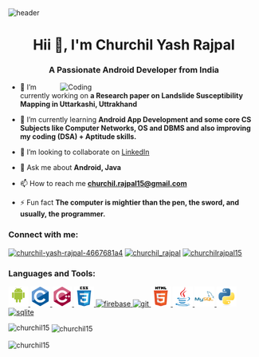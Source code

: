 <img align="center" alt="header" height="380" width="980" src="https://bugfender.com/wp-content/uploads/2018/10/automated.gif">
<h1 align="center">Hii 👋, I'm Churchil Yash Rajpal</h1>
<h3 align="center">A Passionate Android Developer from India</h3>
<img align="right" alt="Coding" width="400" src="https://cdn.dribbble.com/users/1162077/screenshots/5403918/focus-animation.gif">

- 🔭 I’m currently working on **a Research paper on Landslide Susceptibility Mapping in Uttarkashi, Uttrakhand**

- 🌱 I’m currently learning **Android App Development and some core CS Subjects like Computer Networks, OS and DBMS and also improving my coding (DSA) + Aptitude skills.**

- 👯 I’m looking to collaborate on [LinkedIn](https://www.linkedin.com/in/churchil-yash-rajpal-4667681a4/)

- 💬 Ask me about **Android, Java**

- 📫 How to reach me **churchil.rajpal15@gmail.com**

- ⚡ Fun fact **The computer is mightier than the pen, the sword, and usually, the programmer.**

<h3 align="left">Connect with me:</h3>
<p align="left">
<a href="https://linkedin.com/in/churchil-yash-rajpal-4667681a4" target="blank"><img align="center" src="https://raw.githubusercontent.com/rahuldkjain/github-profile-readme-generator/master/src/images/icons/Social/linked-in-alt.svg" alt="churchil-yash-rajpal-4667681a4" height="30" width="40" /></a>
<a href="https://instagram.com/churchil_rajpal" target="blank"><img align="center" src="https://raw.githubusercontent.com/rahuldkjain/github-profile-readme-generator/master/src/images/icons/Social/instagram.svg" alt="churchil_rajpal" height="30" width="40" /></a>
<a href="https://auth.geeksforgeeks.org/user/churchilrajpal15" target="blank"><img align="center" src="https://raw.githubusercontent.com/rahuldkjain/github-profile-readme-generator/master/src/images/icons/Social/geeks-for-geeks.svg" alt="churchilrajpal15" height="30" width="40" /></a>
</p>

<h3 align="left">Languages and Tools:</h3>
<p align="left"> <a href="https://developer.android.com" target="_blank" rel="noreferrer"> <img src="https://raw.githubusercontent.com/devicons/devicon/master/icons/android/android-original-wordmark.svg" alt="android" width="40" height="40"/> </a> <a href="https://www.cprogramming.com/" target="_blank" rel="noreferrer"> <img src="https://raw.githubusercontent.com/devicons/devicon/master/icons/c/c-original.svg" alt="c" width="40" height="40"/> </a> <a href="https://www.w3schools.com/cpp/" target="_blank" rel="noreferrer"> <img src="https://raw.githubusercontent.com/devicons/devicon/master/icons/cplusplus/cplusplus-original.svg" alt="cplusplus" width="40" height="40"/> </a> <a href="https://www.w3schools.com/css/" target="_blank" rel="noreferrer"> <img src="https://raw.githubusercontent.com/devicons/devicon/master/icons/css3/css3-original-wordmark.svg" alt="css3" width="40" height="40"/> </a> <a href="https://firebase.google.com/" target="_blank" rel="noreferrer"> <img src="https://www.vectorlogo.zone/logos/firebase/firebase-icon.svg" alt="firebase" width="40" height="40"/> </a> <a href="https://git-scm.com/" target="_blank" rel="noreferrer"> <img src="https://www.vectorlogo.zone/logos/git-scm/git-scm-icon.svg" alt="git" width="40" height="40"/> </a> <a href="https://www.w3.org/html/" target="_blank" rel="noreferrer"> <img src="https://raw.githubusercontent.com/devicons/devicon/master/icons/html5/html5-original-wordmark.svg" alt="html5" width="40" height="40"/> </a> <a href="https://www.java.com" target="_blank" rel="noreferrer"> <img src="https://raw.githubusercontent.com/devicons/devicon/master/icons/java/java-original.svg" alt="java" width="40" height="40"/> </a> <a href="https://www.mysql.com/" target="_blank" rel="noreferrer"> <img src="https://raw.githubusercontent.com/devicons/devicon/master/icons/mysql/mysql-original-wordmark.svg" alt="mysql" width="40" height="40"/> </a> <a href="https://www.python.org" target="_blank" rel="noreferrer"> <img src="https://raw.githubusercontent.com/devicons/devicon/master/icons/python/python-original.svg" alt="python" width="40" height="40"/> </a> <a href="https://www.sqlite.org/" target="_blank" rel="noreferrer"> <img src="https://www.vectorlogo.zone/logos/sqlite/sqlite-icon.svg" alt="sqlite" width="40" height="40"/> </a> </p>

<p><img align="left" src="https://github-readme-stats.vercel.app/api/top-langs?username=churchil15&show_icons=true&locale=en&layout=compact&theme=tokyonight" alt="churchil15" /></p>

<p>&nbsp;<img align="center" src="https://github-readme-stats.vercel.app/api?username=churchil15&show_icons=true&locale=en&theme=tokyonight" alt="churchil15" /></p>

<p><img align="center" src="https://github-readme-streak-stats.herokuapp.com/?user=churchil15&&theme=tokyonight" alt="churchil15" /></p>
